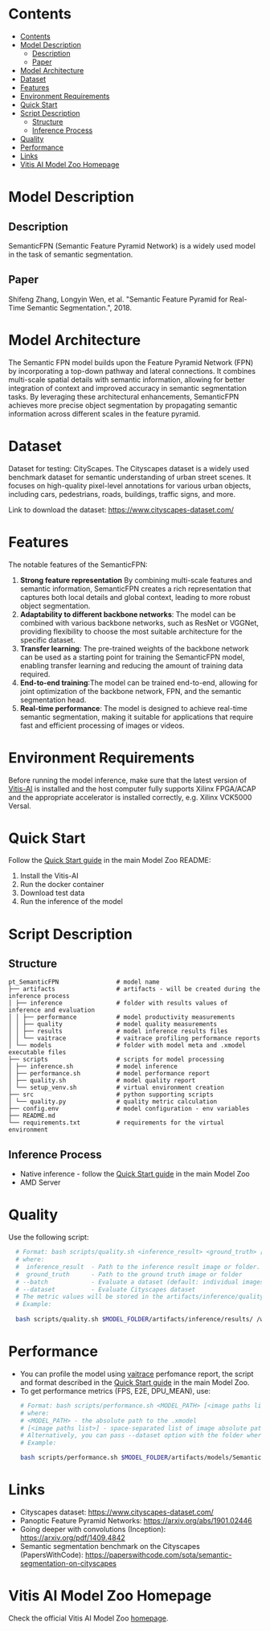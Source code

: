 ﻿# Contents

- [Contents](#contents)
- [Model Description](#model-description)
  - [Description](#description)
  - [Paper](#paper)
- [Model Architecture](#model-architecture)
- [Dataset](#dataset)
- [Features](#features)
- [Environment Requirements](#environment-requirements)
- [Quick Start](#quick-start)
- [Script Description](#script-description)
  - [Structure](#structure)
  - [Inference Process](#inference-process)
- [Quality](#quality)
- [Performance](#performance)
- [Links](#links)
- [Vitis AI Model Zoo Homepage](#vitis-ai-model-zoo-homepage)

# Model Description

## Description

SemanticFPN (Semantic Feature Pyramid Network) is a widely used model in the task of semantic segmentation.

## Paper

 Shifeng Zhang, Longyin Wen, et al. "Semantic Feature Pyramid for Real-Time Semantic Segmentation.", 2018.

# Model Architecture
The Semantic FPN model builds upon the Feature Pyramid Network (FPN) by incorporating a top-down pathway and lateral connections.
It combines multi-scale spatial details with semantic information, allowing for better integration of context and 
improved accuracy in semantic segmentation tasks. By leveraging these architectural enhancements, 
SemanticFPN achieves more precise object segmentation by propagating semantic information across different scales in the feature pyramid.

# Dataset

Dataset for testing: CityScapes. The Cityscapes dataset is a widely used benchmark dataset for semantic understanding of urban street scenes. 
It focuses on high-quality pixel-level annotations for various urban objects, including cars, pedestrians, roads, buildings, traffic signs, and more. 

Link to download the  dataset: https://www.cityscapes-dataset.com/

# Features

The notable features of the SemanticFPN:

1. **Strong feature representation**
    By combining multi-scale features and semantic information, SemanticFPN creates a rich representation that captures 
    both local details and global context, leading to more robust object segmentation.
2. **Adaptability to different backbone networks**: 
    The model can be combined with various backbone networks, such as ResNet or VGGNet, providing flexibility 
    to choose the most suitable architecture for the specific dataset.
3. **Transfer learning**: 
    The pre-trained weights of the backbone network can be used as a starting point for training 
    the SemanticFPN model, enabling transfer learning and reducing the amount of training data required.
4. **End-to-end training**:The model can be trained end-to-end, allowing for joint optimization of the backbone network, 
    FPN, and the semantic segmentation head.
5. **Real-time performance**: The model is designed to achieve real-time semantic segmentation, making it suitable for 
    applications that require fast and efficient processing of images or videos.

# Environment Requirements

Before running the model inference, make sure that the latest version of
[Vitis-AI](https://xilinx.github.io/Vitis-AI/docs/install/install.html) is installed and the host computer fully supports
Xilinx FPGA/ACAP and the appropriate accelerator is installed correctly, e.g. Xilinx VCK5000 Versal.

# Quick Start

Follow the [Quick Start guide](../../../README.md#quick-start) in the main Model Zoo README:

1. Install the Vitis-AI
2. Run the docker container
3. Download test data
4. Run the inference of the model

# Script Description

## Structure

```text
pt_SemanticFPN                # model name  
├── artifacts                 # artifacts - will be created during the inference process
│ ├── inference               # folder with results values of inference and evaluation
│ │ ├── performance           # model productivity measurements
│ │ ├── quality               # model quality measurements
│ │ ├── results               # model inference results files
│ │ └── vaitrace              # vaitrace profiling performance reports
│ └── models                  # folder with model meta and .xmodel executable files
├── scripts                   # scripts for model processing 
│ ├── inference.sh            # model inference
│ ├── performance.sh          # model performance report
│ ├── quality.sh              # model quality report
│ └── setup_venv.sh           # virtual environment creation
├── src                       # python supporting scripts
│ └── quality.py              # quality metric calculation
├── config.env                # model configuration - env variables
├── README.md
└── requirements.txt          # requirements for the virtual environment
```

## Inference Process

- Native inference - follow the [Quick Start guide](../../../README.md#quick-start) in the main Model Zoo
- AMD Server

# Quality

Use the following script:

```bash
  # Format: bash scripts/quality.sh <inference_result> <ground_truth> [--batch] [--dataset]
  # where:
  #  inference_result  - Path to the inference result image or folder.
  #  ground_truth      - Path to the ground truth image or folder
  # --batch            - Evaluate a dataset (default: individual images)
  # --dataset          - Evaluate Cityscapes dataset
  # The metric values will be stored in the artifacts/inference/quality/metrics.txt file
  # Example:
  
  bash scripts/quality.sh $MODEL_FOLDER/artifacts/inference/results/ /workspace/Vitis-AI-Library/samples/segmentation/images/ --dataset
```

# Performance

- You can profile the model using [vaitrace](https://docs.xilinx.com/r/en-US/ug1414-vitis-ai/Starting-a-Simple-Trace-with-vaitrace) perfomance report,
  the script and format described in the [Quick Start guide](../../../README.md#vaitrace) in the main Model Zoo.
- To get performance metrics (FPS, E2E, DPU_MEAN), use:
  ```bash
  # Format: bash scripts/performance.sh <MODEL_PATH> [<image paths list>]
  # where:
  # <MODEL_PATH> - the absolute path to the .xmodel
  # [<image paths list>] - space-separated list of image absolute paths
  # Alternatively, you can pass --dataset option with the folder where images are stored.
  # Example:

  bash scripts/performance.sh $MODEL_FOLDER/artifacts/models/SemanticFPN_Mobilenetv2_pt/SemanticFPN_Mobilenetv2_pt.xmodel --dataset /workspace/Vitis-AI-Library/samples/segmentation/images/
  ```


# Links

- Cityscapes dataset: https://www.cityscapes-dataset.com/
- Panoptic Feature Pyramid Networks: https://arxiv.org/abs/1901.02446
- Going deeper with convolutions (Inception): https://arxiv.org/pdf/1409.4842
- Semantic segmentation benchmark on the Cityscapes (PapersWithCode): https://paperswithcode.com/sota/semantic-segmentation-on-cityscapes

# Vitis AI Model Zoo Homepage

Check the official Vitis AI Model Zoo [homepage](https://github.com/Xilinx/Vitis-AI/tree/master/model_zoo).
